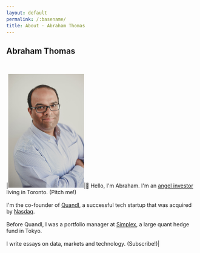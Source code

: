 ```yaml
---
layout: default
permalink: /:basename/
title: About · Abraham Thomas
---
```


## Abraham Thomas

<br/>

|<img style="width:200px" src="/assets/img/Abraham-Thomas.jpg">|👋 Hello, I'm Abraham. I'm an [angel investor](/angel) living in Toronto. (Pitch me!)<br/><br/>I'm the co-founder of [Quandl](https://www.quandl.com), a successful tech startup that was acquired by [Nasdaq](https://www.nasdaq.com). <br/><br/>Before Quandl, I was a portfolio manager at [Simplex](https://www.simplexasset.com), a large quant hedge fund in Tokyo.<br/><br/>I write essays on data, markets and technology. (Subscribe!)|

<br/>
<br/>